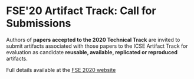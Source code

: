 # FSE'20 Artifact Track: Call for Submissions

Authors of **papers accepted to the 2020 Technical Track** are invited to submit artifacts associated with those papers to the ICSE Artifact Track
for evaluation as candidate **reusable, available, replicated or reproduced** artifacts.

Full details available at the [FSE 2020 website](https://2020.esec-fse.org/track/esecfse-2020-artifacts)
